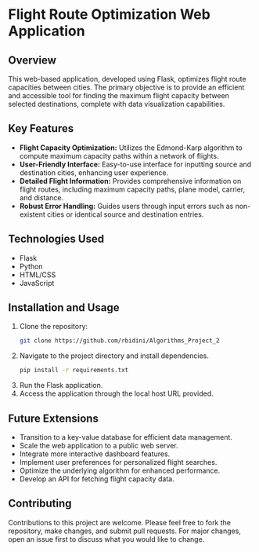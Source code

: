 # Flight Route Optimization Web Application

## Overview
This web-based application, developed using Flask, optimizes flight route capacities between cities. The primary objective is to provide an efficient and accessible tool for finding the maximum flight capacity between selected destinations, complete with data visualization capabilities.

## Key Features
- **Flight Capacity Optimization:** Utilizes the Edmond-Karp algorithm to compute maximum capacity paths within a network of flights.
- **User-Friendly Interface:** Easy-to-use interface for inputting source and destination cities, enhancing user experience.
- **Detailed Flight Information:** Provides comprehensive information on flight routes, including maximum capacity paths, plane model, carrier, and distance.
- **Robust Error Handling:** Guides users through input errors such as non-existent cities or identical source and destination entries.

## Technologies Used
- Flask
- Python
- HTML/CSS
- JavaScript

## Installation and Usage
1. Clone the repository:
   ```bash
   git clone https://github.com/rbidini/Algorithms_Project_2
   ```
2. Navigate to the project directory and install dependencies.
   ```bash
   pip install -r requirements.txt
   ```
4. Run the Flask application.
5. Access the application through the local host URL provided.

## Future Extensions
- Transition to a key-value database for efficient data management.
- Scale the web application to a public web server.
- Integrate more interactive dashboard features.
- Implement user preferences for personalized flight searches.
- Optimize the underlying algorithm for enhanced performance.
- Develop an API for fetching flight capacity data.

## Contributing
Contributions to this project are welcome. Please feel free to fork the repository, make changes, and submit pull requests. For major changes, open an issue first to discuss what you would like to change.
